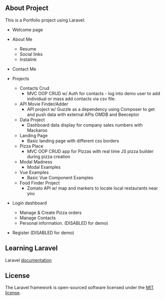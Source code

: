 
## About Project

This is a Portfolio project using Laravel:

- Welcome page
- About Me
    - Resume
    - Social links
    - Instalink
- Contact Me
- Projects
  - Contacts Crud
    - MVC OOP CRUD w/ Auth for contacts - log into demo user to add individual or mass add contacts via csv file.
  - API Movie Finder/Adder
    - API project w/ Guzzle as a dependency using Composer to get and push data with external APIs OMDB and Beeceptor
  - Data Project
    - Dashboard data display for company sales numbers with Mackaroo
  - Landing Page
    - Basic landing page with different css borders
  - Pizza Place
    - MVC OOP CRUD app for Pizzas with real time JS pizza builder during pizza creation
  - Modal Madness
    - Modal Examples
  - Vue Examples
    - Basic Vue Component Examples
  - Food Finder Project
    - Zomato API w/ map and markers to locate local restaurants near you

- Login dashboard
    - Manage & Create Pizza orders
    - Manage Contacts
    - Personal information. (DISABLED for demo)
- Register (DISABLED for demo)

## Learning Laravel

Laravel [documentation](https://laravel.com/docs)

## License

The Laravel framework is open-sourced software licensed under the [MIT license](https://opensource.org/licenses/MIT).
